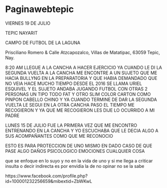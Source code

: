 # Paginawebtepic

<!DOCTYPE HTML>
<html>

<body>

<p> VIERNES 19 DE JULIO</p>

<p>TEPIC NAYARIT</p>

<p>CAMPO DE FUTBOL DE LA LAGUNA
</p>

<p> Prisciliano Romero & Calle Atzcapozalco, Villas de Matatipac, 63059 Tepic, Nay. </p>


<p> 8:20 AM LLEGUE A LA CANCHA A HACER EJERCICIO YA CUANDO LE DI LA SEGUNDA VUELTA A LA CANCHA ME ENCONTRE A UN SUJETO QUE ME HACIA BULLYNG EN LA PREPARATORIA Y QUE HABIA DEMANDADO QUE NO VEIA HACE MUCHO TIEMPO DESDE EL 2016 SE LLAMA URIEL ESQUIVEL Y EL SUJETO ANDABA JUGANDO FUTBOL CON OTRAS 2 PERSONAS UN TIPO TODO FAT Y OTRO SLIM COLOR CARTON COMO PINPON CABELLO CHINO Y YA CUANDO TERMINE DE DAR LA SEGUNDA VUELTA LE SEGUI EN LA OTRA CANCHA PASO EL TIEMPO ME RECOGIERON Y YA QUE ME RECOGIERON LES DIJE LO OCURRIDO A MI PADRE </p>

<p> LUNES 15 DE JULIO FUE LA PRIMERA VEZ QUE ME ENCONTRO ENTRENANDO EN LA CANCHA Y YO ESCUCHABA QUE LE DECIA ALGO A SUS ACOMPAÑANTES COMO QUE ME RECONOCIO </p>

<p>ESTO ES PARA PROTECCION DE UNO MISMO EN DADO CASO DE QUE PASE ALGO DAÑOS PSICOLOGICO EMOCIONES CUALQUIER COSA</p>

<p>que se enfoque en lo suyo y no en la vida de uno y si me llega a criticar insulta o decir indirecta es por envidia la de no opinar no se la sabe</p>

<p>   https://www.facebook.com/profile.php?id=100001232256659&mibextid=ZbWKwL    </p>




 




<p>  </p> 


<p> </p>



</body>
</html>
